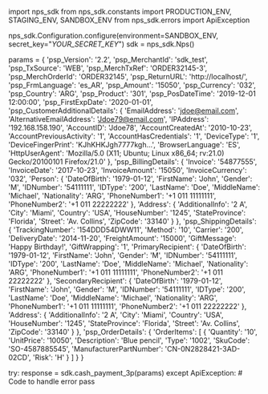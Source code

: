 import nps_sdk
from nps_sdk.constants import PRODUCTION_ENV, STAGING_ENV, SANDBOX_ENV
from nps_sdk.errors import ApiException

nps_sdk.Configuration.configure(environment=SANDBOX_ENV,
                            secret_key="_YOUR_SECRET_KEY_")
sdk = nps_sdk.Nps()

params = {
    'psp_Version': '2.2',
    'psp_MerchantId': 'sdk_test',
    'psp_TxSource': 'WEB',
    'psp_MerchTxRef': 'ORDER32145-3',
    'psp_MerchOrderId': 'ORDER32145',
    'psp_ReturnURL': 'http://localhost/',
    'psp_FrmLanguage': 'es_AR',
    'psp_Amount': '15050',
    'psp_Currency': '032',
    'psp_Country': 'ARG',
    'psp_Product': '301',
    'psp_PosDateTime': '2019-12-01 12:00:00',
    'psp_FirstExpDate': '2020-01-01',
    'psp_CustomerAdditionalDetails': {
        'EmailAddress': 'jdoe@email.com',
        'AlternativeEmailAddress': 'Jdoe79@email.com',
        'IPAddress': '192.168.158.190',
        'AccountID': 'Jdoe78',
        'AccountCreatedAt': '2010-10-23',
        'AccountPreviousActivity': '1',
        'AccountHasCredentials': '1',
        'DeviceType': '1',
        'DeviceFingerPrint': 'KJhKHKJgh7777kgh...',
        'BrowserLanguage': 'ES',
        'HttpUserAgent': 'Mozilla/5.0 (X11; Ubuntu; Linux x86_64; rv:21.0) Gecko/20100101 Firefox/21.0'
    },
    'psp_BillingDetails': {
        'Invoice': '54877555',
        'InvoiceDate': '2017-10-23',
        'InvoiceAmount': '15050',
        'InvoiceCurrency': '032',
        'Person': {
            'DateOfBirth': '1979-01-12',
            'FirstName': 'John',
            'Gender': 'M',
            'IDNumber': '54111111',
            'IDType': '200',
            'LastName': 'Doe',
            'MiddleName': 'Michael',
            'Nationality': 'ARG',
            'PhoneNumber1': '+1 011 11111111',
            'PhoneNumber2': '+1 011 22222222'
            },
        'Address': {
            'AdditionalInfo': '2 A',
            'City': 'Miami',
            'Country': 'USA',
            'HouseNumber': '1245',
            'StateProvince': 'Florida',
            'Street': 'Av. Collins',
            'ZipCode': '33140'
            }
    },
    'psp_ShippingDetails': {
        'TrackingNumber': '154DDD54DWW11',
        'Method': '10',
        'Carrier': '200',
        'DeliveryDate': '2014-11-20',
        'FreightAmount': '15000',
        'GiftMessage': 'Happy Birthday!',
        'GiftWrapping': '1',
        'PrimaryRecipient': {
            'DateOfBirth': '1979-01-12',
            'FirstName': 'John',
            'Gender': 'M',
            'IDNumber': '54111111',
            'IDType': '200',
            'LastName': 'Doe',
            'MiddleName': 'Michael',
            'Nationality': 'ARG',
            'PhoneNumber1': '+1 011 11111111',
            'PhoneNumber2': '+1 011 22222222'
            },
        'SecondaryRecipient': {
            'DateOfBirth': '1979-01-12',
            'FirstName': 'John',
            'Gender': 'M',
            'IDNumber': '54111111',
            'IDType': '200',
            'LastName': 'Doe',
            'MiddleName': 'Michael',
            'Nationality': 'ARG',
            'PhoneNumber1': '+1 011 11111111',
            'PhoneNumber2': '+1 011 22222222'
            },
        'Address': {
            'AdditionalInfo': '2 A',
            'City': 'Miami',
            'Country': 'USA',
            'HouseNumber': '1245',
            'StateProvince': 'Florida',
            'Street': 'Av. Collins',
            'ZipCode': '33140'
            }
    },
    'psp_OrderDetails': {
        'OrderItems': [
            {
                'Quantity': '10',
                'UnitPrice': '10050',
                'Description': 'Blue pencil',
                'Type': '1002',
                'SkuCode': 'SO-4587885545',
                'ManufacturerPartNumber': 'CN-0N2828421-3AD-02CD',
                'Risk': 'H'
            }
        ]
    }
}

try: 
    response = sdk.cash_payment_3p(params) 
except ApiException: 
    # Code to handle error 
    pass 
